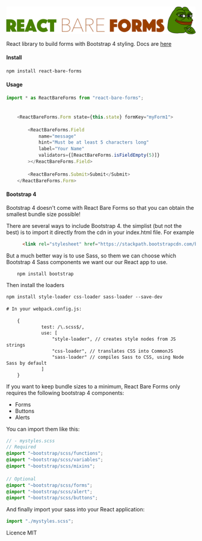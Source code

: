 ![ReactBareForms](images/rbf_logo.png?raw=true "React Bare Forms")

React library to build forms with Bootstrap 4 styling.
Docs are [here](https://joegasewicz.github.io/react-bare-forms/) 
#### Install
```
npm install react-bare-forms
```

#### Usage
```typescript jsx
import * as ReactBareForms from "react-bare-forms";


    <ReactBareForms.Form state={this.state} formKey="myForm1">
    
        <ReactBareForms.Field
            name="message"
            hint="Must be at least 5 characters long"
            label="Your Name"
            validators={[ReactBareForms.isFieldEmpty(5)]}
        ></ReactBareForms.Field>
        
        <ReactBareForms.Submit>Submit</Submit>
    </ReactBareForms.Form>
```


#### Bootstrap 4
Bootstrap 4 doesn't come with React Bare Forms so that you can obtain the smallest bundle size possible!

There are several ways to include Bootstrap 4. the simplist (but not the best) is to import it directly from the cdn in your index.html file. For example
```html
      <link rel="stylesheet" href="https://stackpath.bootstrapcdn.com/bootstrap/4.4.1/css/bootstrap.min.css" integrity="sha384-Vkoo8x4CGsO3+Hhxv8T/Q5PaXtkKtu6ug5TOeNV6gBiFeWPGFN9MuhOf23Q9Ifjh" crossorigin="anonymous">
``` 

But a much better way is to use Sass, so them we can choose which Bootstrap 4 Sass components we want our our React app to use.

```
    npm install bootstrap
```

Then install the loaders
```
npm install style-loader css-loader sass-loader --save-dev

# In your webpack.config.js:

    {
             test: /\.scss$/,
             use: [
                 "style-loader", // creates style nodes from JS strings
                 "css-loader", // translates CSS into CommonJS
                 "sass-loader" // compiles Sass to CSS, using Node Sass by default
             ]
    }
```
If you want to keep bundle sizes to a minimum, React Bare Forms only requires the following bootstrap 4 components:
- Forms
- Buttons
- Alerts

You can import them like this:
```scss
// - mystyles.scss
// Required
@import "~bootstrap/scss/functions";
@import "~bootstrap/scss/variables";
@import "~bootstrap/scss/mixins";

// Optional
@import "~bootstrap/scss/forms";
@import "~bootstrap/scss/alert";
@import "~bootstrap/scss/buttons";
```
And finally import your sass into your React application:

```jsx
import "./mystyles.scss";
```

Licence MIT
